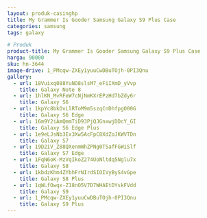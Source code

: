 ```yaml
---
layout: produk-casinghp
title: My Grammer Is Gooder Samsung Galaxy S9 Plus Case
categories: samsung
tags: galaxy

# Produk
product-title: My Grammer Is Gooder Samsung Galaxy S9 Plus Case
harga: 90000
sku: hn-3644
image-drive: 1_PMcqw-ZXEy1yuuCwDBuTOjh-0PI3Qnu
gallery:
  - url: 18Vuixq088YuNO8slsM7_eFiIXmD_yVvp
    title: Galaxy Note 8
  - url: 1hlKN_MvRFeW7cNjNmKXrEPzHd7bZdy6r
    title: Galaxy S6
  - url: 1kpYc8bkOvLlRToM9m5szqCnDhfpgO00G
    title: Galaxy S6 Edge
  - url: 16m9Y2iAmQmmTiD93PjQJGnxwjDDcY_GI
    title: Galaxy S6 Edge Plus
  - url: 1e9eLJsNb3Ex3Xw5AcFpC8XdZoJKWVTDn
    title: Galaxy S7
  - url: 19D2iV_Z88QXenmWhZPNg0TSafFGWiSlf
    title: Galaxy S7 Edge
  - url: 1FqN6oK-MzVqIkoZ274UoNltdq5Nglu7x
    title: Galaxy S8
  - url: 1kbdzKhm4ZYbhFrNIrdSIOIVyByS4vGpe
    title: Galaxy S8 Plus
  - url: 1qWLfOwqx-Z18nO5V7D7WHAEtDYskFVdd
    title: Galaxy S9
  - url: 1_PMcqw-ZXEy1yuuCwDBuTOjh-0PI3Qnu
    title: Galaxy S9 Plus
---
```

